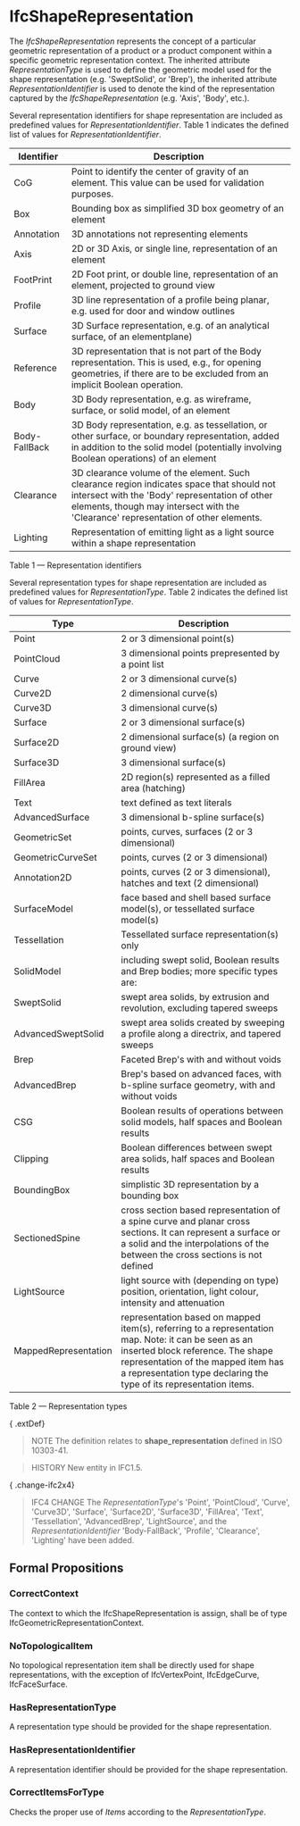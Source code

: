 # IfcShapeRepresentation

The _IfcShapeRepresentation_ represents the concept of a particular geometric representation of a product or a product component within a specific geometric representation context. The inherited attribute _RepresentationType_ is used to define the geometric model used for the shape representation (e.g. 'SweptSolid', or 'Brep'), the inherited attribute _RepresentationIdentifier_ is used to denote the kind of the representation captured by the _IfcShapeRepresentation_ (e.g. 'Axis', 'Body', etc.).

Several representation identifiers for shape representation are included as predefined values for _RepresentationIdentifier_. Table 1 indicates the defined list of values for _RepresentationIdentifier_.


|Identifier|Description|
|--- |--- |
|CoG|Point to identify the center of gravity of an element. This value can be used for validation purposes.|
|Box|Bounding box as simplified 3D box geometry of an element|
|Annotation|3D annotations not representing elements|
|Axis|2D or 3D Axis, or single line, representation of an element|
|FootPrint|2D Foot print, or double line, representation of an element, projected to ground view|
|Profile|3D line representation of a profile being planar, e.g. used for door and window outlines|
|Surface|3D Surface representation, e.g. of an analytical surface, of an elementplane)|
|Reference|3D representation that is not part of the Body representation. This is used, e.g., for opening geometries, if there are to be excluded from an implicit Boolean operation.|
|Body|3D Body representation, e.g. as wireframe, surface, or solid model, of an element|
|Body-FallBack|3D Body representation, e.g. as tessellation, or other surface, or boundary representation, added in addition to the solid model (potentially involving Boolean operations) of an element|
|Clearance|3D clearance volume of the element. Such clearance region indicates space that should not intersect with the 'Body' representation of other elements, though may intersect with the 'Clearance' representation of other elements.|
|Lighting|Representation of emitting light as a light source within a shape representation|

Table 1 &mdash; Representation identifiers

Several representation types for shape representation are included as predefined values for _RepresentationType_. Table 2 indicates the defined list of values for _RepresentationType_.

Type |  Description
--- | ---
Point | 2 or 3 dimensional point(s)
PointCloud | 3 dimensional points prepresented by a point list
Curve | 2 or 3 dimensional curve(s)
Curve2D | 2 dimensional curve(s)
Curve3D | 3 dimensional curve(s)
Surface | 2 or 3 dimensional surface(s)
Surface2D | 2 dimensional surface(s) (a region on ground view)
Surface3D | 3 dimensional surface(s)
FillArea | 2D region(s) represented as a filled area (hatching)
Text | text defined as text literals
AdvancedSurface | 3 dimensional b-spline surface(s)
GeometricSet | points, curves, surfaces (2 or 3 dimensional)
GeometricCurveSet | points, curves (2 or 3 dimensional)
Annotation2D | points, curves (2 or 3 dimensional), hatches and text (2 dimensional)
SurfaceModel | face based and shell based surface model(s), or tessellated surface model(s)
Tessellation | Tessellated surface representation(s) only
SolidModel | including swept solid, Boolean results and Brep bodies; more specific types are:
SweptSolid | swept area solids, by extrusion and revolution, excluding tapered sweeps
AdvancedSweptSolid | swept area solids created by sweeping a profile along a directrix, and tapered sweeps
Brep | Faceted Brep's with and without voids
AdvancedBrep | Brep's based on advanced faces, with b-spline surface geometry, with and without voids
CSG | Boolean results of operations between solid models, half spaces and Boolean results
Clipping | Boolean differences between swept area solids, half spaces and Boolean results
BoundingBox | simplistic 3D representation by a bounding box
SectionedSpine | cross section based representation of a spine curve and planar cross sections. It can represent a surface or a solid and the interpolations of the between the cross sections is not defined
LightSource | light source with (depending on type) position, orientation, light colour, intensity and attenuation
MappedRepresentation | representation based on mapped item(s), referring to a representation map. Note: it can be seen as an inserted block reference. The shape representation of the mapped item has a representation type declaring the type of its representation items.

Table 2 &mdash; Representation types

{ .extDef}
> NOTE  The definition relates to **shape_representation** defined in ISO 10303-41.

> HISTORY  New entity in IFC1.5.

{ .change-ifc2x4}
> IFC4 CHANGE  The _RepresentationType_'s 'Point', 'PointCloud', 'Curve', 'Curve3D', 'Surface', 'Surface2D', 'Surface3D', 'FillArea', 'Text', 'Tessellation', 'AdvancedBrep', 'LightSource', and the _RepresentationIdentifier_ 'Body-FallBack', 'Profile', 'Clearance', 'Lighting' have been added.

## Formal Propositions

### CorrectContext
The context to which the IfcShapeRepresentation is assign, shall be of type IfcGeometricRepresentationContext.

### NoTopologicalItem
No topological representation item shall be directly used for shape representations, with the exception of IfcVertexPoint, IfcEdgeCurve, IfcFaceSurface.

### HasRepresentationType
A representation type should be provided for the shape representation.

### HasRepresentationIdentifier
A representation identifier should be provided for the shape representation.

### CorrectItemsForType
Checks the proper use of _Items_ according to the _RepresentationType_.
